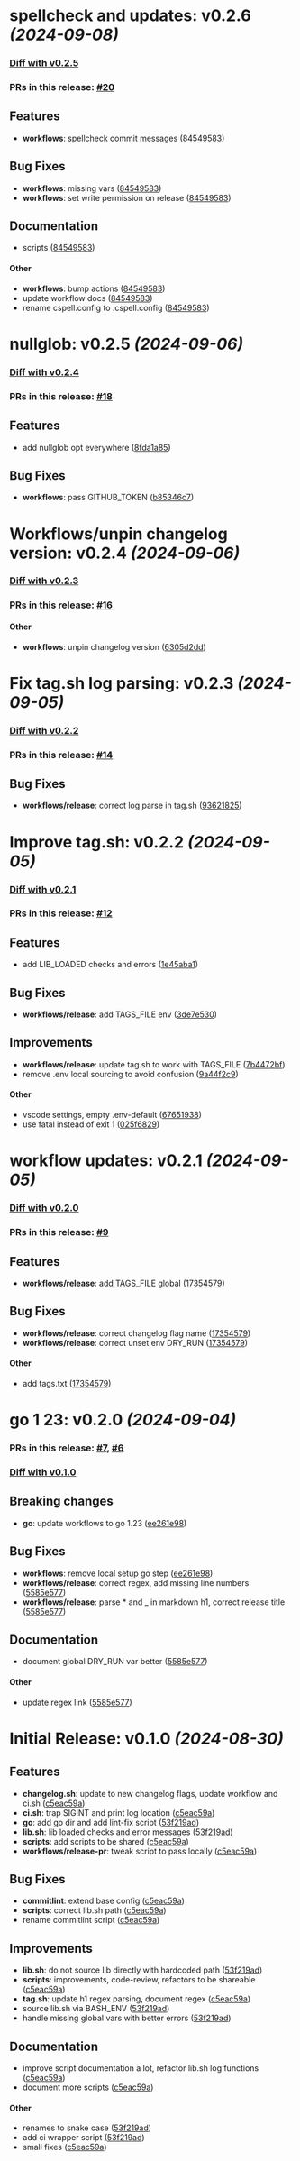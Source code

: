 # spellcheck and updates: v0.2.6 *(2024-09-08)*
### [Diff with v0.2.5](github.com/tcodes0/sh/compare/v0.2.6..v0.2.5)

### PRs in this release: [#20](github.com/tcodes0/sh/pull/20)
## Features
- **workflows**: spellcheck commit messages ([84549583](github.com/tcodes0/sh/commit/84549583ff01eeae504a30a82c3cd9e4c3576042))

## Bug Fixes
- **workflows**: missing vars ([84549583](github.com/tcodes0/sh/commit/84549583ff01eeae504a30a82c3cd9e4c3576042))
- **workflows**: set write permission on release ([84549583](github.com/tcodes0/sh/commit/84549583ff01eeae504a30a82c3cd9e4c3576042))

## Documentation
- scripts ([84549583](github.com/tcodes0/sh/commit/84549583ff01eeae504a30a82c3cd9e4c3576042))

#### Other
- **workflows**: bump actions ([84549583](github.com/tcodes0/sh/commit/84549583ff01eeae504a30a82c3cd9e4c3576042))
- update workflow docs ([84549583](github.com/tcodes0/sh/commit/84549583ff01eeae504a30a82c3cd9e4c3576042))
- rename cspell.config to .cspell.config ([84549583](github.com/tcodes0/sh/commit/84549583ff01eeae504a30a82c3cd9e4c3576042))

# nullglob: v0.2.5 *(2024-09-06)*
### [Diff with v0.2.4](https://github.com/tcodes0/sh/compare/v0.2.5..v0.2.4)

### PRs in this release: [#18](https://github.com/tcodes0/sh/pull/18)
## Features
- add nullglob opt everywhere ([8fda1a85](https://github.com/tcodes0/sh/commit/8fda1a852d16c39f156a906e119e8d1dd94d85f0))

## Bug Fixes
- **workflows**: pass GITHUB_TOKEN ([b85346c7](https://github.com/tcodes0/sh/commit/b85346c7b6e51c151eada0b2c1da854168d829b7))

# Workflows/unpin changelog version: v0.2.4 *(2024-09-06)*
### [Diff with v0.2.3](https://github.com/tcodes0/sh/compare/v0.2.4..v0.2.3)

### PRs in this release: [#16](https://github.com/tcodes0/sh/pull/16)
#### Other
- **workflows**: unpin changelog version ([6305d2dd](https://github.com/tcodes0/sh/commit/6305d2ddd50955f6c9aa3b6a657a1b98b95b033d))

# Fix tag.sh log parsing: v0.2.3 *(2024-09-05)*
### [Diff with v0.2.2](https://github.com/tcodes0/sh/compare/v0.2.3..v0.2.2)

### PRs in this release: [#14](https://github.com/tcodes0/sh/pull/14)
## Bug Fixes
- **workflows/release**: correct log parse in tag.sh ([93621825](https://github.com/tcodes0/sh/commit/93621825911e407321537729ea2351a3b694b3ff))

# Improve tag.sh: v0.2.2 *(2024-09-05)*
### [Diff with v0.2.1](https://github.com/tcodes0/sh/compare/v0.2.2..v0.2.1)

### PRs in this release: [#12](https://github.com/tcodes0/sh/pull/12)
## Features
- add LIB_LOADED checks and errors ([1e45aba1](https://github.com/tcodes0/sh/commit/1e45aba1808789d3245179a4b846ef2fcd5eb9cf))

## Bug Fixes
- **workflows/release**: add TAGS_FILE env ([3de7e530](https://github.com/tcodes0/sh/commit/3de7e53084665e87e55a4e616e69ca1deba0e554))

## Improvements
- **workflows/release**: update tag.sh to work with TAGS_FILE ([7b4472bf](https://github.com/tcodes0/sh/commit/7b4472bfe3775a54341d36be7aafb53201abfc04))
- remove .env local sourcing to avoid confusion ([9a44f2c9](https://github.com/tcodes0/sh/commit/9a44f2c99f090e392a8fab74317a224d0aece578))

#### Other
- vscode settings, empty .env-default ([67651938](https://github.com/tcodes0/sh/commit/6765193816b83c730f1dfdbf28c5a45b2733cac9))
- use fatal instead of exit 1 ([025f6829](https://github.com/tcodes0/sh/commit/025f682921aa0dda0946cb85741be9d3370d4d29))

# workflow updates: v0.2.1 *(2024-09-05)*
### [Diff with v0.2.0](https://github.com/tcodes0/sh/compare/v0.2.1..v0.2.0)

### PRs in this release: [#9](https://github.com/tcodes0/sh/pull/9)
## Features
- **workflows/release**: add TAGS_FILE global ([17354579](https://github.com/tcodes0/sh/commit/173545795d19b008e92347ff56ea24a68d4540da))

## Bug Fixes
- **workflows/release**: correct changelog flag name ([17354579](https://github.com/tcodes0/sh/commit/173545795d19b008e92347ff56ea24a68d4540da))
- **workflows/release**: correct unset env DRY_RUN ([17354579](https://github.com/tcodes0/sh/commit/173545795d19b008e92347ff56ea24a68d4540da))

#### Other
- add tags.txt ([17354579](https://github.com/tcodes0/sh/commit/173545795d19b008e92347ff56ea24a68d4540da))

# go 1 23: v0.2.0 *(2024-09-04)*

### PRs in this release: [#7](https://github.com/tcodes0/sh/pull/7), [#6](https://github.com/tcodes0/sh/pull/6)
### [Diff with v0.1.0](https://github.com/tcodes0/sh/compare/v0.2.0..v0.1.0)

## Breaking changes
- **go**: update workflows to go 1.23 ([ee261e98](https://github.com/tcodes0/sh/commit/ee261e9832ba397a498ea2e8db40ba7a7f2211e2))

## Bug Fixes
- **workflows**: remove local setup go step ([ee261e98](https://github.com/tcodes0/sh/commit/ee261e9832ba397a498ea2e8db40ba7a7f2211e2))
- **workflows/release**: correct regex, add missing line numbers ([5585e577](https://github.com/tcodes0/sh/commit/5585e57713f895233a40de118c19073446c81cec))
- **workflows/release**: parse * and _ in markdown h1, correct release title ([5585e577](https://github.com/tcodes0/sh/commit/5585e57713f895233a40de118c19073446c81cec))

## Documentation
- document global DRY_RUN var better ([5585e577](https://github.com/tcodes0/sh/commit/5585e57713f895233a40de118c19073446c81cec))

#### Other
- update regex link ([5585e577](https://github.com/tcodes0/sh/commit/5585e57713f895233a40de118c19073446c81cec))

# Initial Release: v0.1.0 _(2024-08-30)_

## Features

- **changelog.sh**: update to new changelog flags, update workflow and ci.sh ([c5eac59a](https://github.com/tcodes0/sh/commit/c5eac59ad72cb8f9a1292ebe5adf0229170bbb86))
- **ci.sh**: trap SIGINT and print log location ([c5eac59a](https://github.com/tcodes0/sh/commit/c5eac59ad72cb8f9a1292ebe5adf0229170bbb86))
- **go**: add go dir and add lint-fix script ([53f219ad](https://github.com/tcodes0/sh/commit/53f219ad7d0d58274eabb4e0ecc971d81ca0bd3c))
- **lib.sh**: lib loaded checks and error messages ([53f219ad](https://github.com/tcodes0/sh/commit/53f219ad7d0d58274eabb4e0ecc971d81ca0bd3c))
- **scripts**: add scripts to be shared ([c5eac59a](https://github.com/tcodes0/sh/commit/c5eac59ad72cb8f9a1292ebe5adf0229170bbb86))
- **workflows/release-pr**: tweak script to pass locally ([c5eac59a](https://github.com/tcodes0/sh/commit/c5eac59ad72cb8f9a1292ebe5adf0229170bbb86))

## Bug Fixes

- **commitlint**: extend base config ([c5eac59a](https://github.com/tcodes0/sh/commit/c5eac59ad72cb8f9a1292ebe5adf0229170bbb86))
- **scripts**: correct lib.sh path ([c5eac59a](https://github.com/tcodes0/sh/commit/c5eac59ad72cb8f9a1292ebe5adf0229170bbb86))
- rename commitlint script ([c5eac59a](https://github.com/tcodes0/sh/commit/c5eac59ad72cb8f9a1292ebe5adf0229170bbb86))

## Improvements

- **lib.sh**: do not source lib directly with hardcoded path ([53f219ad](https://github.com/tcodes0/sh/commit/53f219ad7d0d58274eabb4e0ecc971d81ca0bd3c))
- **scripts**: improvements, code-review, refactors to be shareable ([c5eac59a](https://github.com/tcodes0/sh/commit/c5eac59ad72cb8f9a1292ebe5adf0229170bbb86))
- **tag.sh**: update h1 regex parsing, document regex ([c5eac59a](https://github.com/tcodes0/sh/commit/c5eac59ad72cb8f9a1292ebe5adf0229170bbb86))
- source lib.sh via BASH_ENV ([53f219ad](https://github.com/tcodes0/sh/commit/53f219ad7d0d58274eabb4e0ecc971d81ca0bd3c))
- handle missing global vars with better errors ([53f219ad](https://github.com/tcodes0/sh/commit/53f219ad7d0d58274eabb4e0ecc971d81ca0bd3c))

## Documentation

- improve script documentation a lot, refactor lib.sh log functions ([c5eac59a](https://github.com/tcodes0/sh/commit/c5eac59ad72cb8f9a1292ebe5adf0229170bbb86))
- document more scripts ([c5eac59a](https://github.com/tcodes0/sh/commit/c5eac59ad72cb8f9a1292ebe5adf0229170bbb86))

#### Other

- renames to snake case ([53f219ad](https://github.com/tcodes0/sh/commit/53f219ad7d0d58274eabb4e0ecc971d81ca0bd3c))
- add ci wrapper script ([53f219ad](https://github.com/tcodes0/sh/commit/53f219ad7d0d58274eabb4e0ecc971d81ca0bd3c))
- small fixes ([c5eac59a](https://github.com/tcodes0/sh/commit/c5eac59ad72cb8f9a1292ebe5adf0229170bbb86))